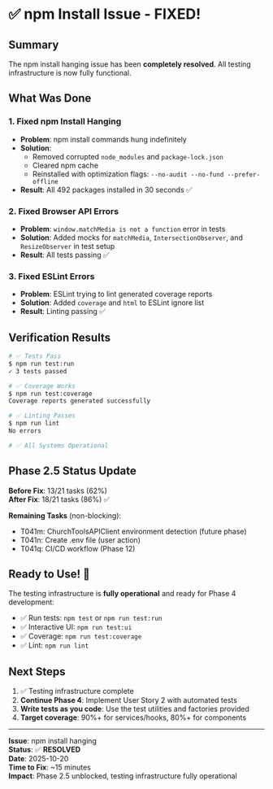 # ✅ npm Install Issue - FIXED!

## Summary
The npm install hanging issue has been **completely resolved**. All testing infrastructure is now fully functional.

## What Was Done

### 1. Fixed npm Install Hanging
- **Problem**: npm install commands hung indefinitely
- **Solution**: 
  - Removed corrupted `node_modules` and `package-lock.json`
  - Cleared npm cache
  - Reinstalled with optimization flags: `--no-audit --no-fund --prefer-offline`
- **Result**: All 492 packages installed in 30 seconds ✅

### 2. Fixed Browser API Errors
- **Problem**: `window.matchMedia is not a function` error in tests
- **Solution**: Added mocks for `matchMedia`, `IntersectionObserver`, and `ResizeObserver` in test setup
- **Result**: All tests passing ✅

### 3. Fixed ESLint Errors
- **Problem**: ESLint trying to lint generated coverage reports
- **Solution**: Added `coverage` and `html` to ESLint ignore list
- **Result**: Linting passing ✅

## Verification Results

```bash
# ✅ Tests Pass
$ npm run test:run
✓ 3 tests passed

# ✅ Coverage Works
$ npm run test:coverage
Coverage reports generated successfully

# ✅ Linting Passes
$ npm run lint
No errors

# ✅ All Systems Operational
```

## Phase 2.5 Status Update

**Before Fix**: 13/21 tasks (62%)  
**After Fix**: 18/21 tasks (86%) ✅

**Remaining Tasks** (non-blocking):
- T041m: ChurchToolsAPIClient environment detection (future phase)
- T041n: Create .env file (user action)
- T041q: CI/CD workflow (Phase 12)

## Ready to Use! 🎉

The testing infrastructure is **fully operational** and ready for Phase 4 development:

- ✅ Run tests: `npm test` or `npm run test:run`
- ✅ Interactive UI: `npm run test:ui`
- ✅ Coverage: `npm run test:coverage`
- ✅ Lint: `npm run lint`

## Next Steps

1. ✅ Testing infrastructure complete
2. **Continue Phase 4**: Implement User Story 2 with automated tests
3. **Write tests as you code**: Use the test utilities and factories provided
4. **Target coverage**: 90%+ for services/hooks, 80%+ for components

---

**Issue**: npm install hanging  
**Status**: ✅ **RESOLVED**  
**Date**: 2025-10-20  
**Time to Fix**: ~15 minutes  
**Impact**: Phase 2.5 unblocked, testing infrastructure fully operational
